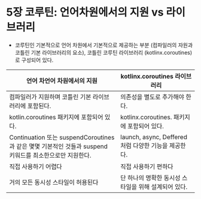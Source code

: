 # 5장 코루틴: 언어차원에서의 지원 vs 라이브러리

- 코루틴인 기본적으로 언어 차원에서 기본적으로 제공하는 부분 (컴파일러의 자원과 코틀린 기본 라이브러리의 요소), 코틀린 코루틴 라이브러리 (kotlinx.coroutines)로 구성되어 있다.

| 언어 차언어 차원에서의 지원                                                             | kotlinx.coroutines 라이브러리                |
|-----------------------------------------------------------------------------|-----------------------------------------|
| 컴파일러가 지원하며 코틀린 기본 라이브러리에 포함된다.                                              | 의존성을 별도로 추가해야 한다.                       |
| kotlin.coroutines 패키지에 포함되어 있다.                                             | kotlinx.coroutines. 패키지에 포함되어 있다.       |
| Continuation 또는 suspendCoroutines과 같은 몇몇 기본적인 것들과 suspend 키워드를 최소한으로만 지원한다. | launch, async, Deffered처럼 다양한 기능을 제공한다. |
| 직접 사용하기 어렵다                                                                 | 직접 사용하기 편하다                             |
| 거의 모든 동시성 스타일이 허용된다                                                         | 단 하나의 명확한 동시성 스타일을 위해 설계되어 있다.          |